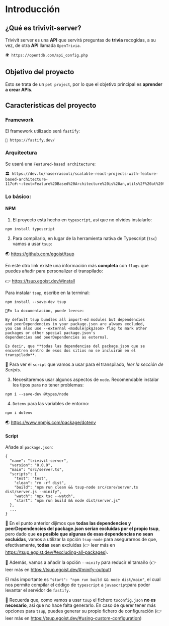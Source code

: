 # Introducción

## ¿Qué es trivivit-server?

Trivivit server es una **API** que servirá preguntas de **trivia** recogidas, a su vez, de otra **API** llamada `OpenTrivia`.

```
🌍 https://opentdb.com/api_config.php
```
## Objetivo del proyecto

Esto se trata de un ``pet project``, por lo que el objetivo principal es **aprender a crear APIs**.

## Características del proyecto

### Framework

El framework utilizado será ``fastify``:

```
🚧 https://fastify.dev/
```

### Arquitectura

Se usará una ``Featured-based architecture``:

```
🏛️ https://dev.to/naserrasouli/scalable-react-projects-with-feature-based-architecture-117c#:~:text=Feature%2DBased%20Architecture%20is%20an,utils%2F%20at%20the%20top%20level.
```

### Lo básico:

#### NPM

1. El proyecto está hecho en `typescript`, así que no olvides instalarlo:

```shell
npm install typescript
```

2. Para compilarlo, en lugar de la herramienta nativa de Typescript (``tsc``) vamos a usar ``tsup``:

🌏 https://github.com/egoist/tsup

En este otro link existe una información más **completa** con ``flags`` que puedes añadir para personalizar el transpilado:

👉 https://tsup.egoist.dev/#install

Para instalar ``tsup``, escribe en la terminal:

```
npm install --save-dev tsup
```

````
🚨En la documentación, puede leerse:

By default tsup bundles all import-ed modules but dependencies 
and peerDependencies in your package.json are always excluded, 
you can also use --external <module|pkgJson> flag to mark other packages or other special package.json's 
dependencies and peerDependencies as external.

Es decir, que **todas las dependencias del package.json que se encuentren dentro de esos dos sitios no se incluirán en el transpilado**.
````

🔗 Para ver el ``script`` que vamos a usar para el transpilado, _leer la sección de Scripts_.



3. Necesitaremos usar algunos aspectos de ``node``. Recomendable instalar los tipos para no tener problemas:

```shell
npm i --save-dev @types/node
```

4. ``Dotenv`` para las variables de entorno:

```shell
npm i dotenv
```

🌏 https://www.npmjs.com/package/dotenv

#### Script

Añade al ``package.json``:

```
{
  "name": "trivivit-server",
  "version": "0.0.0",
  "main": "src/server.ts",
  "scripts": {
    "test": "test",
    "clean": "rm -rf dist",
    "build": "npm run clean && tsup-node src/core/server.ts dist/server.js --minify",
    "watch": "npx tsc --watch",
    "start": "npm run build && node dist/server.js"
  },
  ...
}

```

🚨 En el punto anterior dijimos que **todas las dependencies y peerDependencies del package.json serían excluidas por el propio tsup**, pero dado que **es posible que algunas
de esas dependencias no sean excluidas**, vamos a utilizar la opción ``tsup-node`` para asegurarnos de que, efectivamente, **todas** sean excluidas (👉 leer más en https://tsup.egoist.dev/#excluding-all-packages).

🚨 Además, vamos a añadir la opción ``--minify`` para reducir el tamaño (👉 leer más en https://tsup.egoist.dev/#minify-output)

El más importante es ``"start": "npm run build && node dist/main"``, el cual nos permite compilar el
código de ``typescript`` a ``javascript``para poder levantar el servidor de ``fastify``.

🔔 Recuerda que, como vamos a usar ``tsup`` el fichero ``tsconfig.json`` **no es necesario**, así que no hace falta generarlo. En caso de querer tener más opciones para ``tsup``, puedes generar
su propio fichero de configuración (👉 leer más en https://tsup.egoist.dev/#using-custom-configuration)
